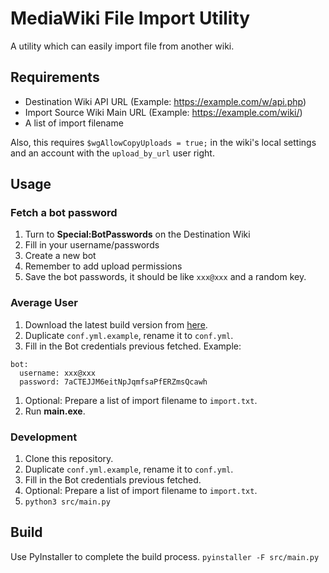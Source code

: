 # MediaWiki File Import Utility 
A utility which can easily import file from another wiki.

## Requirements

- Destination Wiki API URL (Example: https://example.com/w/api.php)
- Import Source Wiki Main URL (Example: https://example.com/wiki/)
- A list of import filename

Also, this requires ```$wgAllowCopyUploads = true;``` in the wiki's local settings and an account with the ```upload_by_url``` user right. 

## Usage

### Fetch a bot password

1. Turn to **Special:BotPasswords** on the Destination Wiki
2. Fill in your username/passwords
3. Create a new bot
4. Remember to add upload permissions
5. Save the bot passwords, it should be like ```xxx@xxx``` and a random key.

### Average User

1. Download the latest build version from [here](https://github.com/AlanYe-Dev/mediawiki-file-import-utility/actions/workflows/pyinstaller-windows.yml).
2. Duplicate ```conf.yml.example```, rename it to ```conf.yml```.
3. Fill in the Bot credentials previous fetched. Example:
```
bot:
  username: xxx@xxx
  password: 7aCTEJJM6eitNpJqmfsaPfERZmsQcawh
```

1. Optional: Prepare a list of import filename to ```import.txt```.
2. Run **main.exe**.

### Development

1. Clone this repository.
2. Duplicate ```conf.yml.example```, rename it to ```conf.yml```.
3. Fill in the Bot credentials previous fetched.
4. Optional: Prepare a list of import filename to ```import.txt```.
5. ```python3 src/main.py```

## Build
Use PyInstaller to complete the build process.
```pyinstaller -F src/main.py```